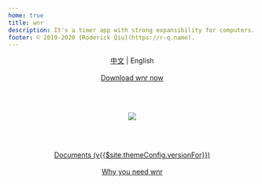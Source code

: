 ```yaml
---
home: true
title: wnr
description: It's a timer app with strong expansibility for computers.
footer: © 2019-2020 [Roderick Qiu](https://r-q.name).
---
```


<center><a href="./zh/">中文</a> | English</center>

<br />

<center><a href="./download/links.html" class="btn btn--default">Download wnr now</a></center>

<br /><br />

<center><img src="https://i.loli.net/2020/03/12/pvkWMzsGd7FUE51.png"/></center>

<br /><br />

<center><a href="./guide/1-basic-usage.html" class="btn btn--secondary">Documents (v{{$site.themeConfig.versionFor}})</a></center>

<br />

<center><a href="./why-wnr/yes-wnr.html" class="btn btn--third">Why you need wnr</a></center>
